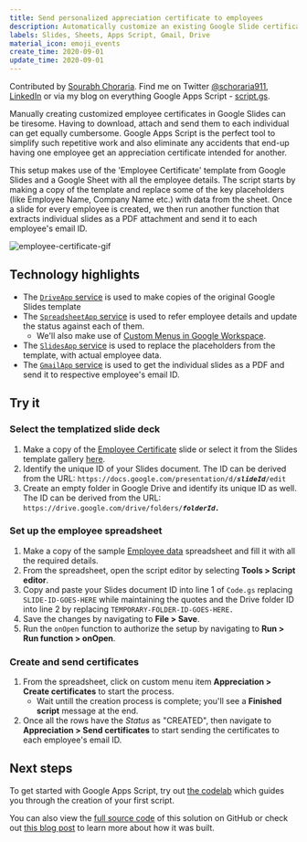 ```yaml
---
title: Send personalized appreciation certificate to employees
description: Automatically customize an existing Google Slide certificate template with employee data in Google Sheets and share them using Gmail.
labels: Slides, Sheets, Apps Script, Gmail, Drive
material_icon: emoji_events
create_time: 2020-09-01
update_time: 2020-09-01
---
```


Contributed by [Sourabh Choraria](https://developers.google.com/community/experts/directory/profile/profile-sourabh_choraria). Find me on Twitter [@schoraria911](https://twitter.com/schoraria911), [LinkedIn](https://www.linkedin.com/in/choraria/) or via my blog on everything Google Apps Script - [script.gs](https://script.gs/).

Manually creating customized employee certificates in Google Slides can be tiresome. Having to download, attach and send them to each individual can get equally cumbersome. Google Apps Script is the perfect tool to simplify such repetitive work and also eliminate any accidents that end-up having one employee get an appreciation certificate intended for another.

This setup makes use of the 'Employee Certificate' template from Google Slides and a Google Sheet with all the employee details. The script starts by making a copy of the template and replace some of the key placeholders (like Employee Name, Company Name etc.) with data from the sheet. Once a slide for every employee is created, we then run another function that extracts individual slides as a PDF attachment and send it to each employee's email ID.

![employee-certificate-gif](https://user-images.githubusercontent.com/37455462/91755079-25f56280-ebe8-11ea-9b19-725744400893.gif)

## Technology highlights
- The [`DriveApp` service](https://developers.google.com/apps-script/reference/drive/drive-app) is used to make copies of the original Google Slides template
- The [`SpreadsheetApp` service](https://developers.google.com/apps-script/reference/spreadsheet/spreadsheet-app) is used to refer employee details and update the status against each of them.
   - We'll also make use of [Custom Menus in Google Workspace](https://developers.google.com/apps-script/guides/menus).
- The [`SlidesApp` service](https://developers.google.com/apps-script/reference/slides/slides-app) is used to replace the placeholders from the template, with actual employee data.
- The [`GmailApp` service](https://developers.google.com/apps-script/reference/gmail/gmail-app) is used to get the individual slides as a PDF and send it to respective employee's email ID.

## Try it

### Select the templatized slide deck

1. Make a copy of the [Employee Certificate](https://docs.google.com/presentation/d/1bFj09xI7g_kbA76Xb60tYyxVdi-zrpm6zQ6gu696vKs/copy) slide or select it from the Slides template gallery [here](https://docs.google.com/presentation/u/0/?tgif=c&ftv=1).
2. Identify the unique ID of your Slides document. The ID can be derived from the URL: `https://docs.google.com/presentation/d/`_**`slideId`**_`/edit`
3. Create an empty folder in Google Drive and identify its unique ID as well. The ID can be derived from the URL: `https://drive.google.com/drive/folders/`_**`folderId.`**_

### Set up the employee spreadsheet

1. Make a copy of the sample [Employee data](https://docs.google.com/spreadsheets/d/1cgK1UETpMF5HWaXfRE6c0iphWHhl7v-dQ81ikFtkIVk/copy) spreadsheet and fill it with all the required details.
2. From the spreadsheet, open the script editor by selecting **Tools > Script editor**.
3. Copy and paste your Slides document ID into line 1 of `Code.gs` replacing `SLIDE-ID-GOES-HERE` while maintaining the quotes and the Drive folder ID into line 2 by replacing `TEMPORARY-FOLDER-ID-GOES-HERE.`
5. Save the changes by navigating to **File > Save**.
6. Run the `onOpen` function to authorize the setup by navigating to **Run > Run function > onOpen**.

### Create and send certificates

1. From the spreadsheet, click on custom menu item **Appreciation > Create certificates** to start the process.
   - Wait untill the creation process is complete; you'll see a **Finished script** message at the end.
2. Once all the rows have the _Status_ as "CREATED", then navigate to **Appreciation > Send certificates** to start sending the certificates to each employee's email ID.

## Next steps

To get started with Google Apps Script, try out [the codelab](https://codelabs.developers.google.com/codelabs/apps-script-intro) which guides you through the creation of your first script.

You can also view the [full source code](https://github.com/choraria/google-apps-script/blob/master/Random/Employee%20certificate/code.gs) of this solution on GitHub or check out [this blog post](https://script.gs/send-personalized-appreciation-certificate-to-employees/) to learn more about how it was built.
